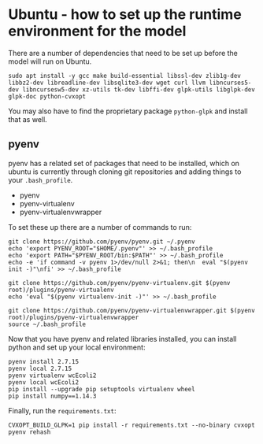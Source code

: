 Ubuntu - how to set up the runtime environment for the model
===================================================

There are a number of dependencies that need to be set up before the model will run on Ubuntu.

    sudo apt install -y gcc make build-essential libssl-dev zlib1g-dev libbz2-dev libreadline-dev libsqlite3-dev wget curl llvm libncurses5-dev libncursesw5-dev xz-utils tk-dev libffi-dev glpk-utils libglpk-dev glpk-doc python-cvxopt

You may also have to find the proprietary package `python-glpk` and install that as well. 

pyenv
-----

pyenv has a related set of packages that need to be installed, which on ubuntu is currently through cloning git repositories and adding things to your `.bash_profile`.

* pyenv
* pyenv-virtualenv
* pyenv-virtualenvwrapper

To set these up there are a number of commands to run:

    git clone https://github.com/pyenv/pyenv.git ~/.pyenv
    echo 'export PYENV_ROOT="$HOME/.pyenv"' >> ~/.bash_profile
    echo 'export PATH="$PYENV_ROOT/bin:$PATH"' >> ~/.bash_profile
    echo -e 'if command -v pyenv 1>/dev/null 2>&1; then\n  eval "$(pyenv init -)"\nfi' >> ~/.bash_profile

    git clone https://github.com/pyenv/pyenv-virtualenv.git $(pyenv root)/plugins/pyenv-virtualenv
    echo 'eval "$(pyenv virtualenv-init -)"' >> ~/.bash_profile

    git clone https://github.com/pyenv/pyenv-virtualenvwrapper.git $(pyenv root)/plugins/pyenv-virtualenvwrapper
    source ~/.bash_profile

Now that you have pyenv and related libraries installed, you can install python and set up your local environment:

    pyenv install 2.7.15
    pyenv local 2.7.15
    pyenv virtualenv wcEcoli2
    pyenv local wcEcoli2
    pip install --upgrade pip setuptools virtualenv wheel
    pip install numpy==1.14.3

Finally, run the `requirements.txt`:

    CVXOPT_BUILD_GLPK=1 pip install -r requirements.txt --no-binary cvxopt
    pyenv rehash